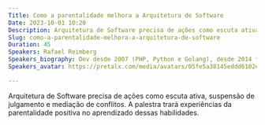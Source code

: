 ```yaml
---
Title: Como a parentalidade melhora a Arquitetura de Software
Date: 2023-10-01 10:20
Description: Arquitetura de Software precisa de ações como escuta ativa, suspensão de julgamento e mediação de conflitos. A palestra trará experiências da parentalidade positiva no aprendizado dessas habilidades.
Slug: como-a-parentalidade-melhora-a-arquitetura-de-software
Duration: 45
Speakers: Rafael Reimberg
Speakers_biography: Dev desde 2007 (PHP, Python e Golang), desde 2014 focado em sistemas de alto desempenho e alta disponibilidade, 3 anos com liderança de time direto e atualmente no papel de arquiteto de soluções
Speakers_avatar: https://pretalx.com/media/avatars/05fe5a38145eddd6102e323ec3360492_HJP5eZ2.jpg

---
```


Arquitetura de Software precisa de ações como escuta ativa, suspensão de julgamento e mediação de conflitos. A palestra trará experiências da parentalidade positiva no aprendizado dessas habilidades.